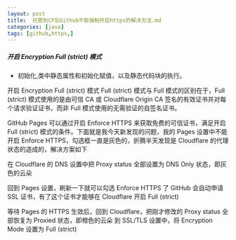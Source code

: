 ```yaml
---
layout: post
title:  托管到CF后Github不能强制开启https的解决方法.md
categories: [java]
tags: [github,https,]
---
```


##### 开启 Encryption Full (strict) 模式
- 初始化,类中静态属性和初始化赋值，以及静态代码块的执行。
<!--more-->


开启 Encryption Full (strict) 模式
Full (strict) 模式与 Full 模式的区别在于，Full (strict) 模式使用的是由可信 CA 或 Cloudflare Origin CA 签名的有效证书并对每个请求验证证书，而非 Full 模式使用的无需验证的自签名证书。

GitHub Pages 可以通过开启 Enforce HTTPS 来获取免费的可信证书，满足开启 Full (strict) 模式的条件。下面就是我今天新发现的问题，我的 Pages 设置中不能开启 Enforce HTTPS，勾选框一直是灰色的，折腾半天发现是 Cloudflare 的代理状态的造成的，解决方案如下

在 Cloudflare 的 DNS 设置中把 Proxy status 全部设置为 DNS Only 状态，即灰色的云朵


回到 Pages 设置，刷新一下就可以勾选 Enforce HTTPS 了
GitHub 会自动申请 SSL 证书，有了这个证书才能够在 Cloudflare 开启 Full (strict)

等待 Pages 的 HTTPS 生效后，回到 Cloudflare，把刚才修改的 Proxy status 全部恢复为 Proxied 状态，即橙色的云朵
到 SSL/TLS 设置中，将 Encryption Mode 设置为 Full (strict)

